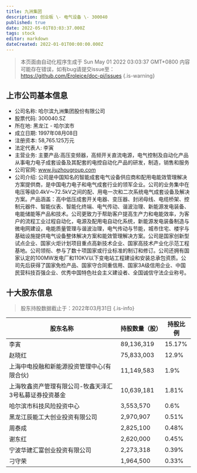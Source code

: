```yaml
---
title: 九洲集团
description: 创业板 \- 电气设备 \- 300040
published: true
date: 2022-05-01T03:03:37.000Z
tags: stock
editor: markdown
dateCreated: 2022-01-01T00:00:00.000Z
---
```


> 本页面由自动化程序生成于 Sun May 01 2022 03:03:37 GMT+0800
> 内容可能存在错误，如有bug请提交issue至：https://github.com/Eroleice/doc-pi/issues
{.is-warning}

## 上市公司基本信息
- 公司名称: 哈尔滨九洲集团股份有限公司
- 股票代码: 300040.SZ
- 所在地: 黑龙江 - 哈尔滨市
- 成立日期: 1997年08月08日
- 注册资本: 58,765.125万元
- 法定代表人: 李寅
- 主营业务: 主要产品:高压变频器，高频开关直流电源，电气控制及自动化产品从事电力电子成套设备及其配套的电控自动化产品的研发，制造，销售和服务
- 公司官网: www.jiuzhougroup.com
- 公司介绍: 公司是中国知名的智能成套电气设备供应商和配用电能效管理解决方案提供商，是中国电力电子和电气成套行业的领军企业。公司的业务集中在电压等级0.4kV～72.5kV之间的配、用电一次和二次系统电气成套设备及解决方案。产品涵盖：高中低压成套开关电器、变压器、封闭母线、电缆桥架、控制元器件、智能仪表、智能化终端、电气传动、谐波治理、新能源发电装备、电能储能等产品和技术。公司更致力于帮助客户提高生产力和电能效率，为客户的流程工业过程自动化，电源及配用电自动化系统，新能源发电装备制造与微电网建设，电能质量管理与谐波治理，电气传动与节能，城市住宅、楼宇与基础设施提供电气设备整体解决方案和能效管理解决方案。公司是国家创新型试点企业、国家火炬计划项目重点高新技术企业、国家高技术产业化示范工程基地。公司领衔、参与了数十项国家或行业标准的制订和修订。公司还拥有国家认定的100MW发电厂和110KV以下变电站工程建设和安装总承包资质。公司先后获得了国家免检产品、国家守合同重信用、国家3A级信用企业、中国民营科技百强企业、优秀中国特色社会主义建设者、全国诚信守法企业称号。


## 十大股东信息
> 股东持股数据截止于：2022年03月31日
{.is-info}

| 股东名称 | 持股数量（股） | 持股比例 |
| --- | --- | --- |
| 李寅 | 89,136,319 | 15.17% |
| 赵晓红 | 75,833,003 | 12.9% |
| 上海中电投融和新能源投资管理中心(有限合伙) | 11,149,583 | 1.9% |
| 上海牧鑫资产管理有限公司-牧鑫天泽汇3号私募证券投资基金 | 10,639,181 | 1.81% |
| 哈尔滨市科技风险投资中心 | 3,553,570 | 0.6% |
| 黑龙江辰能工大创业投资有限公司 | 2,970,907 | 0.51% |
| 周泰成 | 2,825,100 | 0.48% |
| 谢东红 | 2,620,000 | 0.45% |
| 宁波华建汇富创业投资有限公司 | 2,273,318 | 0.39% |
| 刁守荣 | 1,964,500 | 0.33% |




